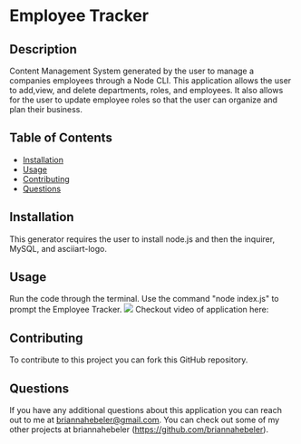 # Employee Tracker

## Description
Content Management System generated by the user to manage a companies employees through a Node CLI. This application allows the user to add,view, and delete departments, roles, and employees.  It also allows for the user to update employee roles so that the user can organize and plan their business.

## Table of Contents  
* [Installation](#installation)
* [Usage](#usage)
* [Contributing](#contributing)
* [Questions](#questions)

## Installation
This generator requires the user to install node.js and then the inquirer, MySQL, and asciiart-logo.


## Usage 
Run the code through the terminal. Use the command "node index.js" to prompt the Employee Tracker.
![](./assets/media/screenshot.png)
Checkout video of application here: 

## Contributing
To contribute to this project you can fork this GitHub repository.

## Questions
If you have any additional questions about this application you can reach out to me at briannahebeler@gmail.com.
You can check out some of my other projects at briannahebeler (https://github.com/briannahebeler).

